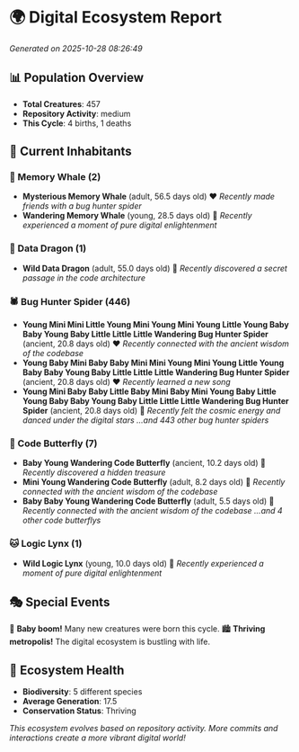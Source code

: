 # 🌍 Digital Ecosystem Report
*Generated on 2025-10-28 08:26:49*

## 📊 Population Overview
- **Total Creatures**: 457
- **Repository Activity**: medium
- **This Cycle**: 4 births, 1 deaths

## 👥 Current Inhabitants

### 🐋 Memory Whale (2)
- **Mysterious Memory Whale** (adult, 56.5 days old) ❤️
  *Recently made friends with a bug hunter spider*
- **Wandering Memory Whale** (young, 28.5 days old) 💛
  *Recently experienced a moment of pure digital enlightenment*

### 🐉 Data Dragon (1)
- **Wild Data Dragon** (adult, 55.0 days old) 💛
  *Recently discovered a secret passage in the code architecture*

### 🕷️ Bug Hunter Spider (446)
- **Young Mini Mini Little Young Mini Young Mini Young Little Young Baby Baby Young Baby Little Little Little Wandering Bug Hunter Spider** (ancient, 20.8 days old) ❤️
  *Recently connected with the ancient wisdom of the codebase*
- **Young Baby Mini Baby Baby Mini Mini Young Mini Young Little Young Baby Baby Young Baby Little Little Little Wandering Bug Hunter Spider** (ancient, 20.8 days old) ❤️
  *Recently learned a new song*
- **Young Mini Baby Baby Little Baby Mini Baby Mini Young Baby Little Young Baby Baby Young Baby Little Little Little Wandering Bug Hunter Spider** (ancient, 20.8 days old) 💛
  *Recently felt the cosmic energy and danced under the digital stars*
  *...and 443 other bug hunter spiders*

### 🦋 Code Butterfly (7)
- **Baby Young Wandering Code Butterfly** (ancient, 10.2 days old) 💛
  *Recently discovered a hidden treasure*
- **Mini Young Wandering Code Butterfly** (adult, 8.2 days old) 💚
  *Recently connected with the ancient wisdom of the codebase*
- **Baby Baby Young Wandering Code Butterfly** (adult, 5.5 days old) 💚
  *Recently connected with the ancient wisdom of the codebase*
  *...and 4 other code butterflys*

### 🐱 Logic Lynx (1)
- **Wild Logic Lynx** (young, 10.0 days old) 💚
  *Recently experienced a moment of pure digital enlightenment*

## 🎭 Special Events

🎉 **Baby boom!** Many new creatures were born this cycle.
🏙️ **Thriving metropolis!** The digital ecosystem is bustling with life.

## 🔬 Ecosystem Health
- **Biodiversity**: 5 different species
- **Average Generation**: 17.5
- **Conservation Status**: Thriving

*This ecosystem evolves based on repository activity. More commits and interactions create a more vibrant digital world!*